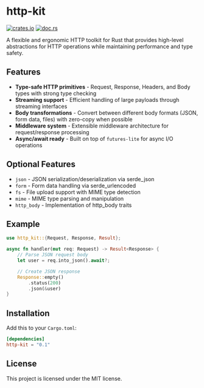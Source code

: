 # http-kit

[![crates.io](https://img.shields.io/crates/v/http_kit.svg)](https://crates.io/crates/http_kit) [![doc.rs](https://img.shields.io/badge/docs-latest-blue.svg?style=flat-square)](https://docs.rs/http_kit)

A flexible and ergonomic HTTP toolkit for Rust that provides high-level abstractions for HTTP operations while maintaining performance and type safety.

## Features

- **Type-safe HTTP primitives** - Request, Response, Headers, and Body types with strong type checking
- **Streaming support** - Efficient handling of large payloads through streaming interfaces
- **Body transformations** - Convert between different body formats (JSON, form data, files) with zero-copy when possible
- **Middleware system** - Extensible middleware architecture for request/response processing
- **Async/await ready** - Built on top of `futures-lite` for async I/O operations

## Optional Features

- `json` - JSON serialization/deserialization via serde_json
- `form` - Form data handling via serde_urlencoded
- `fs` - File upload support with MIME type detection
- `mime` - MIME type parsing and manipulation
- `http_body` - Implementation of http_body traits

## Example

```rust
use http_kit::{Request, Response, Result};

async fn handler(mut req: Request) -> Result<Response> {
    // Parse JSON request body
    let user = req.into_json().await?;

    // Create JSON response
    Response::empty()
        .status(200)
        .json(&user)
}
```

## Installation

Add this to your `Cargo.toml`:

```toml
[dependencies]
http-kit = "0.1"
```

## License

This project is licensed under the MIT license.
